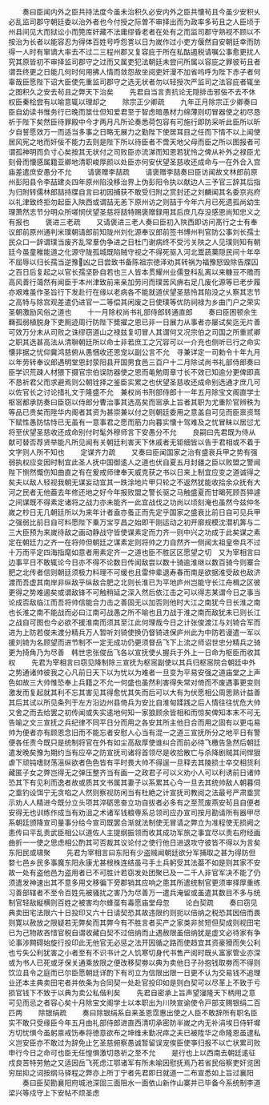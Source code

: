 <!-- { "loadSidebar": true } -->
　　奏曰臣闻内外之臣共持法度今虽未治积久必安内外之臣共懐茍且今虽少安积乆必乱监司郡守朝廷委以治外者也今付授之际曽不审择出而为政率多茍且之人臣顷于州县间见大而狱讼小而筦库奸藏不法庸缪昏老者在处有之而监司郡守熟视不顾以不按治为长者以能容忍为得体百姓号呼怨詈以日为嵗作过小吏方偃然自安朝廷幸而防得一人时有窜谪大率去不过二三程州郡又复容庇于所在私酤遏税请嘱公事愈更扰人究其原皆初不审择监司郡守之过而又属吏犯法朝廷未尝问所属以容庇之罪彼茍且者谓吾终更之日能几何时何用拂人情而敛怨故坐阅吏奸漫不加省呜呼为陛下赤子者何辜哉臣愿陛下诏大臣使先重监司郡守之选无状者勿以轻授次严监司之法容庇者辄坐之图积久之安去茍且之弊天下治矣
　　先君自当言责抗论无隠排击邪佞不去不休权臣秦桧尝有以喻意辄以理却之
　　除宗正少卿疏
　　九年正月除宗正少卿奏曰臣自幼读书惟务行已晚而筮仕但知爱君至于智虑暗愚材力绵薄则叨冒器使之初尽恳祈于陛下矣然臣待罪殿中今才两月凡所论奏悉荷包容有可施行即防采听此臣所以昕夕自誓愿效万一而适当多事之日略无展力之勤陛下使居耳目之任而下情不以上闻使居风宪之地而奸佞不能力去则是陛下所以待臣者不啻天地父母而臣之所以图报者可谓孤神明而负寸心矣按其无状付之司败臣亦流涕而知恩若犹怜之俾从补外之禄臣尤刻骨而懐感属籍亚卿地清职峻厚颜以处臣亦何安伏望圣慈收还成命与一在外合入宫庙差遣庶安愚分不允
　　请褒赠李喆疏
　　请褒赠李喆奏曰臣访闻故文林郎前原州彭阳县令李喆建炎四年原州陷没移治界上伪彭阳令执以献边人三予官三辞其后指为归附转儒林郎喆持牒自言曰初因捕获不敢受归附之赏封还之刘麟闻其名委京兆府以礼津致终拒勿起臣入陜西或谓喆无恙下原州访之则喆于今年六月已死遗孤尚幼生理萧然志节分明众所嗟悯伏望圣慈将喆特赐褒赠録用其后庶几存没感恩尚知忠义之有报也
　　褒进三老疏
　　又请褒进三老人奏曰臣初入陜西即访问髙行之士有奉议郎前原州通判米璞朝请郎前知陇州刘化源奉议郎前签书博州判官防公事刘长孺士民众口一辞谓璞当废齐乱常羣伪争进之日杜门谢病终不受污关陜之人见璞则知有朝廷今虽童稚能道之化源守陇孤城既陷贼守视之不得死驱入河北鬻蔬菓隠民间十年卒不屈辱以归长孺当逆豫凶之日尝致书备陈祖宗徳泽劝其转祸为福豫怒毁除告牒囚之百日后复起之以官长孺坚卧自若也三人皆本贯耀州业儒登科乱离以来糠豆不赡而高风善行蔼然有闻臣于本州津致前来亲加劳问而璞苦风痹右足几废化源等已老步履亦艰难虽作圣旨行下发赴行在缘以老病各不能就道伏望圣慈怜其陷没之乆察其志节之高特与除宫观差遣仍进官一二等偿其闲废之日使璞等优防祠禄为乡曲门户之荣实圣朝激励风俗之道也
　　十一月除权尚书礼部侍郎转通直郎
　　奏曰臣困顿余生羇孤弱植脱身下吏厠迹周行防陛下奬擢之恩已非一日展力从事者亦屡试矣迄无片善可效万分未从司败之诛缪窃道山之禄兹复叨冒人其谓何又况宗伯之司国之所重贰卿之职其选甚高法从清聨朝廷所以命士非若庶工之冗容可以一介充也侧听已行之命实懐非据之忧仰冀鸿慈俯从愚悃收还恩宠以副公言不允　寻兼详定一司勅令十年九月以年劳转奉议郎遇明堂恩封荥阳县开国男食邑三百户十二月除试尚书礼部侍郎奏曰臣学识荒疎人材猥下摄官宗伯误防器使之恩而黾勉周章寸长不效已知逾分更俾即真不恳祈君父而求避焉则公朝铨择之鉴臣实累之也伏望圣慈收还成命别选通才庶几可以佐官长之讨论措礼文于隆盛不允　兼权尚书刑部侍郎十一年五月除宝文阁直学士枢宻都承防奏曰臣窃以侍郎分曹治事其选高矣而宻承上旨者其职为尤重阶官辨秩为等品已贵矣而陞华内阁者其资为甚崇兼以付之则朝廷委用之意盖自可见而臣禀资驽下赋性愚防怙恃已无虽有一意事君之愿而筋力向暮实懐十驾难及之忧冒昧以居愆尤将至伏望圣慈收还成命别付时髦外穆师言下安愚分不允
　　良嗣曰先君既为侍从献可替否荐贤举能凡所见闻有关朝廷利害天下休戚者无钜细皆以告于君相或不着于文字则人所不知也
　　定谋齐力疏
　　又奏曰臣闻国家之治有盛衰兵甲之势有强弱执权应变因时制宜此圣人抚中国御逺人之道也伏自夏五月封疆之臣以败盟之警闻陛下恻然慨伤知曲直之有在爰戒师律奉天威克获之书以日来上制宜应变之道诚得之矣夫以敌人轻视我朝无谋妄动宜其一跌涂地片甲只轮之不返然犹能收拾余众抚有大河之民者无他葢去年修还地之好今年报败盟之警长驱之马触盛夏而甘暍死顾吾猝遽之间谋既不得素定诸将之战力亦未能齐一此宜战伐之功尚以顷刻淹也虽然今兹仲冬嵗之杪日无几朝廷所以为来年计者盍亦蚤正而先定乎国家之盛衰比前日自可见兵甲之强弱比前日自可料愿陛下乗万宝亨昌之始即干刚运动之初开廓规模沈潜机筭与二三大臣预为来嵗待敌之画动静战守皆使谋素定而力齐一则中兴之功成于此矣谋之素定在朝廷力之齐一在将帅但朝廷之谋素定则将帅之力自然齐一侧闻太祖皇帝兵不过十万而平定四海指麾如意者用素定齐一之道也臣不胜区区愿望之切　又为宰相言曰边事平日不敢辄论今日亦不得不论数日传闻敌尝以数十骑逾淮继以数百骑今则寨合肥之北传者信则朝廷须极力料理不可缓也且雷仲辈退寿春而南是欲据淮受敌也敌济渡而吾虚其南岸非纵敌乎纵敌合肥之北则长淮已为平地庐州岂能守长江舟楫之区彼更得之势难遏矣或谓敌锋不可触稍延之深入然后依江击之可以得志某谓今日之事当论成否敌临江而吾将帅信能合力击之善固无以加否则他时大江之南犹今日长淮之南也长淮之南不能战而必曰江南可战愚之所不喻也且力战于淮之南而敌犹未已则长江之战自可图也今必欲不援淮南而须其至江此何理哉今日之计张俊渡江与刘锜合军而进为上防若俊未渡分精兵万人暂听刘锜使换仍督锜进保庐州此为中防若谩遣一军以援刘锜为名顾望而进节制不一定无成功仍更须督岳飞下上流之师诏世忠分精兵之骑更为掎角乃为尽善　韩世忠张俊岳飞各以宣抚使乆握兵于外上一日命为枢臣而收其权
　　先君为宰相言曰窃见降制除三宣抚为枢宻副使以其兵归枢宻院合朝廷中外之势通诸帅彼我之心凡前日天下以为忧以为难者一旦变为平易安强之道庙堂之上声色如故三大帅惟恐奉上兵籍之不允一何盛也虽然利害得失常对倚而不废遇事更变则激发而复起就其利不忘其害见其得愈忧其失而后可以大有为伏愿相公周思熟计益善其后其试以所见条列于左方沿边州县倚兵为安比自淮甸蹂践之后人情往往忧危大帅又舍之而去给罢之初传闻或失实逺地何知一家狼顾余皆相和而惊矣俾知本末不可无告喻之文三宣抚之兵纪律不同平日分而用之各安其所主他日合而用之固有以更屯易帅为便者亦有顾恩念旧而不能忘者安慰人心当有混一之道三宣抚所分之地平日有警便各任责今既只是统制将官在外有如尘高敌厚使谁纠合而前必待飞檄告急然后朝廷遣发晚矣豫为期约当有应卒之防宣抚司诸将首领尽是收拾散亡与杀降剧贼其间悍狠虐下顽钝嗜财荡滛纵欲者色色皆有平时畏大帅不得逞一旦释去其陵损士卒交相货利藏匿子女之弊岂得无之弹压整齐当有画一之政君子可以义劝小人可以利诱前日诸帅恐其下有见利而逸者故或质其文书属其妻子以系累其心今一旦去其统帅敌人朝暮伺之埀钓设饵宁无贪啗之人然则察视防闲当有杜絶之计宣抚司教阅之法最号严肃埀赏示劝人人精进今既分立头项其淬砺思奋立功自拔者必多有之至荒废燕安茍且自便者安得无也训练作成当有劝沮之术诸军钱粮専系总领司应办宣司按月勘请所有器甲尽系朝廷颁降宣司量事分给今宣司既罢合渐就法制使无冒请之弊立为准程使无损阙之患传曰平乱责武臣相公以道佐人主提纲振领而收其成功军旅之事宜尽以责右府经画曲折一一使之思虑相公酌其可否裁其议论付之使行他日进退攻守彼皆不得以为言矣东阳民或啸聚
　　先君为宰相言曰东阳有少盗贼闻朝廷欲分军捕取之甚为得防但婺七邑乡民多事魔东阳永康尤甚根株连结虽弓手土兵躬受其法葢不如是则其家不安故一处有盗他邑为盗用者已不可胜计若窃发处团聚已及一二千人非官军决不能了仍须遣发神速出其不意多用文移徧下旁郡销其应响之患其所遣统制官更须审择厚重练习善部辖者不至令百姓先被骚扰之害乃为尽善万一遣兵淹留或虽遣其数目不多与统制官轻敌縦横则百姓之被害均尔蜂虿有毒愿庙堂母忽
　　论白契疏
　　奏曰窃见典卖田宅法限六十日投印又六十日请契恐其故违限约则扼以倍纳之税恐其因倍而畏则寛以赦放之限疑若无弊矣而其弊今有不胜言者买产之家类非贫短但契成则视田宅已为己物故吝惜官税自谓收藏白契不过倍纳而止遇赦限虽倍纳犹是虚文必待家有争论事涉闗碍始旋行投印此无他官无必惩之法开因循之路而使趋宜其资豪猾而失公利也亏失公利犹害之小者至有不识书计之人饥寒切身代书售产阅时既乆富家管业亦深或为书人已死或牙保关通乘放限之便改移契劵以典为卖他日子孙抱钱取劵而不得则饮泣县令之庭而已尔臣愿朝廷详酌下有司立为信限出限一日更不认为交易钱不追理业还本主典卖田宅者并依条为合同契一处赴官投印如是则白契可以尽革上不致于亏损官钱下不致于以典为卖公私偕利矣
　　先君自密承上旨声望寖隆天下柄用之意可见而忌之者容心矣十月除宝文阁学士以本职出为川陜宣谕使令戸部支赐银绢二百匹两
　　除银绢疏
　　奏曰除银绢系自来圣恩霑惠出使之人臣不敢辞所有职名臣实不敢只受缘臣今年五月由礼部侍郎进直西清叨承密防半嵗之内无补涓埃日侍轩墀方切忧惧今虽躬禀戒饬奉将徳意欲布之坤维未勤况瘁之夫已被陞华之命隆恩虽逮私义岂安臣亦不敢过为辞免止乞圣慈俯察愚诚暂留误宠俟臣使亊归报不以亡状累司败申行今日之命可也臣无任惶惧激切恳祈之至不允
　　是行也上以西南去朝廷逺征戍良苦特劳勉之又适因岳飞死虑江鄂诸军有所未喻因慰抚焉乃若省民俗察吏奸览困穷屈抑之词按纲马驿程之弊亦上所丁宁者先君即日就道一二布宣悉如上旨过襄阳
　　奏曰臣契勘襄阳府城池深固三面阻水一面依山新作山寨并已毕备今系统制李道梁兴等戍守上下安帖不烦圣虑
